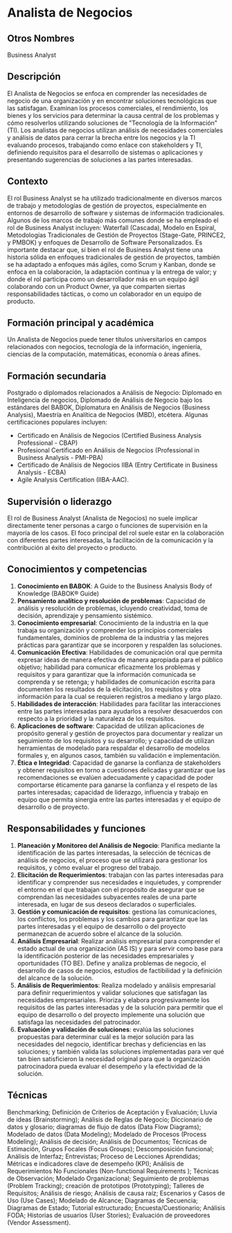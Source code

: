 # Analista de Negocios

## Otros Nombres
Business Analyst

## Descripción
El Analista de Negocios se enfoca en comprender las necesidades de negocio de una organización y en encontrar soluciones tecnológicas que las satisfagan. Examinan los procesos comerciales, el rendimiento, los bienes y los servicios para determinar la causa central de los problemas y cómo resolverlos utilizando soluciones de "Tecnología de la Información" (TI). Los analistas de negocios utilizan análisis de necesidades comerciales y análisis de datos para cerrar la brecha entre los negocios y la TI evaluando procesos, trabajando como enlace con stakeholders y TI, definiendo requisitos para el desarrollo de sistemas o aplicaciones y presentando sugerencias de soluciones a las partes interesadas.

## Contexto

El rol Business Analyst se ha utilizado tradicionalmente en diversos marcos de trabajo y metodologías de gestión de proyectos, especialmente en entornos de desarrollo de software y sistemas de información tradicionales. Algunos de los marcos de trabajo más comunes donde se ha empleado el rol de Business Analyst incluyen: Waterfall (Cascada), Modelo en Espiral, Metodologías Tradicionales de Gestión de Proyectos (Stage-Gate, PRINCE2, y PMBOK) y enfoques de Desarrollo de Software Personalizados.
Es importante destacar que, si bien el rol de Business Analyst tiene una historia sólida en enfoques tradicionales de gestión de proyectos, también se ha adaptado a enfoques más ágiles, como Scrum y Kanban, donde se enfoca en la colaboración, la adaptación continua y la entrega de valor; y donde el rol participa como un desarrollador más en un equipo ágil colaborando con un Product Owner, ya que comparten siertas responsabilidades tácticas, o como un colaborador en un equipo de producto.

## Formación principal y académica
Un Analista de Negocios puede tener títulos universitarios en campos relacionados con negocios, tecnología de la información, ingeniería, ciencias de la computación, matemáticas, economía o áreas afines.

## Formación secundaria
Postgrado o diplomados relacionados a Análisis de Negocio: Diplomado en Inteligencia de negocios, Diplomado de Análisis de Negocio bajo los estándares del BABOK, Diplomatura en Análisis de Negocios (Business Analysis), Maestría en Analítica de Negocios (MBD), etcétera.
Algunas certificaciones populares incluyen:
- Certificado en Análisis de Negocios (Certified Business Analysis Professional - CBAP)
- Profesional Certificado en Análisis de Negocios (Professional in Business Analysis - PMI-PBA)
- Certificado de Análisis de Negocios IIBA (Entry Certificate in Business Analysis - ECBA)
- Agile Analysis Certification (IIBA-AAC).

## Supervisión o liderazgo
El rol de Business Analyst (Analista de Negocios) no suele implicar directamente tener personas a cargo o funciones de supervisión en la mayoría de los casos.  El foco principal del rol suele estar en la colaboración con diferentes partes interesadas, la facilitación de la comunicación y la contribución al éxito del proyecto o producto.

## Conocimientos y competencias

1. **Conocimiento en BABOK**: A Guide to the Business Analysis Body of Knowledge (BABOK® Guide)
2. **Pensamiento analítico y resolución de problemas**: Capacidad de análisis y resolución de problemas, icluyendo creatividad, toma de decisión, aprendizaje y pensamiento sistémico.
3. **Conocimiento empresarial**: Conocimiento de la industria en la que trabaja su organización y comprender los principios comerciales fundamentales, dominios de problema de la industria y las mejores prácticas para garantizar que se incorporen y respalden las soluciones.
4. **Comunicación Efectiva**: Habilidades de comunicación oral que permita expresar ideas de manera efectiva de manera apropiada para el público objetivo; habilidad para comunicar eficazmente los problemas y requisitos y para garantizar que la información comunicada se comprenda y se retenga; y habilidades de comunicación escrita para documenten los resultados de la elicitación, los requisitos y otra información para la cual se requieren registros a mediano y largo plazo.
5. **Habilidades de interacción**: Habilidades para facilitar las interacciones entre las partes interesadas para ayudarlos a resolver desacuerdos con respecto a la prioridad y la naturaleza de los requisitos.
6. **Aplicaciones de software**: Capacidad de utilizan aplicaciones de propósito general y gestión de proyectos para documentar y realizar un seguimiento de los requisitos y su desarrollo; y capacidad de utilizan herramientas de modelado para respaldar el desarrollo de modelos formales y, en algunos casos, también su validación e implementación.
7. **Ética e Integridad**: Capacidad de ganarse la confianza de stakeholders y obtener requisitos en torno a cuestiones delicadas y garantizar que las recomendaciones se evalúen adecuadamente y capacidad de poder comportarse éticamente para ganarse la confianza y el respeto de las partes interesadas; capacidad de liderazgo, influencia y trabajo en equipo que permita sinergia entre las partes interesadas y el equipo de desarrollo o de proyecto.

## Responsabilidades y funciones

1. **Planeación y Monitoreo del Análisis de Negocio**: Planifica mediante la identificación de las partes interesadas, la selección de técnicas de análisis de negocios, el proceso que se utilizará para gestionar los requisitos, y cómo evaluar el progreso del trabajo.
2. **Elicitación de Requerimientos**: trabajan con las partes interesadas para identificar y comprender sus necesidades e inquietudes, y comprender el entorno en el que trabajan con el propósito de asegurar que se comprendan las necesidades subyacentes reales de una parte interesada, en lugar de sus deseos declarados o superficiales.
3. **Gestión y comunicación de requisitos**: gestiona las comunicaciones, los conflictos, los problemas y los cambios para garantizar que las partes interesadas y el equipo de desarrollo o del proyecto permanezcan de acuerdo sobre el alcance de la solución.
4. **Análisis Empresarial**: Realizar análisis empresarial para comprender el estado actual de una organización (AS IS) y para servir como base para la identificación posterior de las necesidades empresariales y oportunidades (TO BE). Define y analiza problemas de negocio, el desarrollo de casos de negocios, estudios de factibilidad y la definición del alcance de la solución.
5. **Análisis de Requerimientos**: Realiza modelado y análisis empresarial para definir requerimientos y validar soluciones que satisfagan las necesidades empresariales. Prioriza y elabora progresivamente los requisitos de las partes interesadas y de la solución para permitir que el equipo de desarrollo o del proyecto implemente una solución que satisfaga las necesidades del patrocinador.
6. **Evaluación y validación de soluciones**: evalúa las soluciones propuestas para determinar cuál es la mejor solución para las necesidades del negocio, identificar brechas y deficiencias en las soluciones; y también valida las soluciones implementadas para ver qué tan bien satisficieron la necesidad original para que la organización patrocinadora pueda evaluar el desempeño y la efectividad de la solución.

## Técnicas
Benchmarking; Definición de Criterios de Aceptación y Evaluación; Lluvia de ideas (Brainstorming); Análisis de Reglas de Negocio; Diccionario de datos y glosario; diagramas de flujo de datos (Data Flow Diagrams); Modelado de datos (Data Modeling); Modelado de Procesos (Process Modeling); Análisis de decisión; Análisis de Documentos; Técnicas de Estimación, Grupos Focales (Focus Groups); Descomposición funcional; Análisis de Interfaz; Entrevistas; Proceso de Lecciones Aprendidas; Métricas e indicadores clave de desempeño (KPI); Análisis de Requerimientos No Funcionales (Non-functional Requirements ); Técnicas de Observación; Modelado Organizacional; Seguimiento de problemas (Problem Tracking); creación de prototipos (Prototyping); Talleres de Requisitos; Análisis de riesgo; Análisis de causa raíz; Escenarios y Casos de Uso (Use Cases); Modelado de Alcance; Diagramas de Secuencia; Diagramas de Estado; Tutorial estructurado; Encuesta/Cuestionario; Análisis FODA; Historias de usuarios (User Stories); Evaluación de proveedores (Vendor Assessment).



